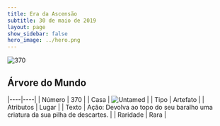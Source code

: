 ```yaml
---
title: Era da Ascensão
subtitle: 30 de maio de 2019
layout: page
show_sidebar: false
hero_image: ../hero.png
---
```


![370](https://cdn.keyforgegame.com/media/card_front/pt/435_370_RQ9Q8393HGR7_pt.png)

## Árvore do Mundo

|----|----|
| Número | 370 |
| Casa | ![Untamed](https://archonarcana.com/images/thumb/b/bd/Untamed.png/22px-Untamed.png "Indomados") |
| Tipo | Artefato |
| Atributos | Lugar |
| Texto | Ação: Devolva ao topo do seu baralho uma criatura da sua pilha de descartes. |
| Raridade | Rara |
